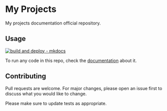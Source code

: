 # My Projects

My projects documentation official repository.

## Usage

[![build and deploy - mkdocs](https://github.com/joaobotelho072002/joaobotelho072002.github.io/actions/workflows/pages-deploy.yml/badge.svg)](https://github.com/joaobotelho072002/joaobotelho072002.github.io/actions/workflows/pages-deploy.yml)

To run any code in this repo, check the [documentation](https://joaohb07.github.io/) about it.

## Contributing

Pull requests are welcome. For major changes, please open an issue first to discuss what you would like to change.

Please make sure to update tests as appropriate.
